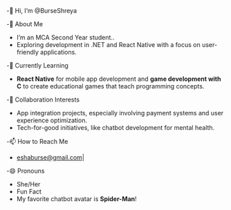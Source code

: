 -👋 Hi, I’m @BurseShreya

-👀 About Me
- I’m an MCA Second Year student..
- Exploring development in .NET and React Native with a focus on user-friendly applications.

-🌱 Currently Learning
- **React Native** for mobile app development and **game development with C** to create educational games that teach programming concepts.

-💞️ Collaboration Interests
- App integration projects, especially involving payment systems and user experience optimization.
- Tech-for-good initiatives, like chatbot development for mental health.

-📫 How to Reach Me
- eshaburse@gmail.com|

-😄 Pronouns
- She/Her
- Fun Fact
- My favorite chatbot avatar is **Spider-Man**!

<!---
BurseShreya/BurseShreya is a ✨ special ✨ repository because its `README.md` (this file) appears on your GitHub profile.
You can click the Preview link to take a look at your changes.
--->
